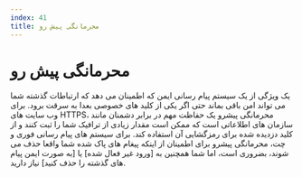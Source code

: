 ```yaml
---
index: 41
title: محرمانگی پیش رو
---
```

# محرمانگی پیش رو

یک ویژگی از یک سیستم پیام رسانی ایمن که اطمینان می دهد که ارتباطات گذشته شما می تواند امن باقی بماند حتی اگر یکی از کلید های خصوصی بعدا به سرقت برود. برای وب سایت های HTTPS، محرمانگی پیشرو یک حفاظت مهم در برابر دشمنان مانند سازمان های اطلاعاتی است که ممکن است مقدار زیادی از ترافیک شما را ثبت کنند و از کلید دزدیده شده برای رمزگشایی آن استفاده کند. برای سیستم های پیام رسانی فوری و چت، محرمانگی پیشرو برای اطمینان از اینکه پیغام های پاک شده شما واقعا حذف می شوند، بضروری است، اما شما همچنین به [ورود غیر فعال شده] یا [به صورت ایمن پیام های گذشته را حذف کنید] نیاز دارید.